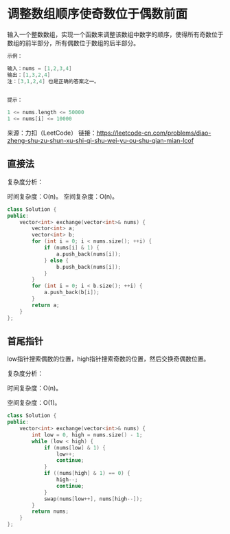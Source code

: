 # 调整数组顺序使奇数位于偶数前面

输入一个整数数组，实现一个函数来调整该数组中数字的顺序，使得所有奇数位于数组的前半部分，所有偶数位于数组的后半部分。

```cpp
示例：

输入：nums = [1,2,3,4]
输出：[1,3,2,4] 
注：[3,1,2,4] 也是正确的答案之一。
 

提示：

1 <= nums.length <= 50000
1 <= nums[i] <= 10000
```

来源：力扣（LeetCode）
链接：https://leetcode-cn.com/problems/diao-zheng-shu-zu-shun-xu-shi-qi-shu-wei-yu-ou-shu-qian-mian-lcof

## 直接法

复杂度分析：

时间复杂度：O(n)。
空间复杂度：O(n)。

```cpp
class Solution {
public:
    vector<int> exchange(vector<int>& nums) {
        vector<int> a;
        vector<int> b;
        for (int i = 0; i < nums.size(); ++i) {
            if (nums[i] & 1) {
                a.push_back(nums[i]);
            } else {
                b.push_back(nums[i]);
            }
        }
        for (int i = 0; i < b.size(); ++i) {
            a.push_back(b[i]);
        }
        return a;
    }
};
```

## 首尾指针

low指针搜索偶数的位置，high指针搜索奇数的位置，然后交换奇偶数位置。

复杂度分析：

时间复杂度：O(n)。

空间复杂度：O(1)。

```cpp
class Solution {
public:
    vector<int> exchange(vector<int>& nums) {
        int low = 0, high = nums.size() - 1;
        while (low < high) {
            if (nums[low] & 1) {
                low++;
                continue;
            }
            if ((nums[high] & 1) == 0) {
                high--;
                continue;
            }
            swap(nums[low++], nums[high--]);
        }
        return nums;
    }
};
```